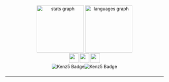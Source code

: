 
###

<div align="center">
  <img src="https://github-readme-stats.vercel.app/api?username=kenzz55&hide_title=false&hide_rank=false&show_icons=true&include_all_commits=true&count_private=true&disable_animations=false&theme=outrun&locale=en&hide_border=false" height="150" alt="stats graph"  />
  <img src="https://github-readme-stats.vercel.app/api/top-langs?username=kenzz55&locale=en&hide_title=false&layout=compact&card_width=320&langs_count=5&theme=outrun&hide_border=false" height="150" alt="languages graph"  />
  <br/>
  <img src="https://github.com/user-attachments/assets/b793575d-f7ca-4124-9ebb-64f01b6ea727" height="30" />
  <img src="https://github.com/user-attachments/assets/a263600c-ac77-49b6-b5c1-b6e90101dfbe" height="30" />
  <img src="https://github.com/user-attachments/assets/8fa108e8-d4a7-496c-8b5d-8b6e9f365313" height="30" />
  <br />
  <img
    src="https://img.shields.io/badge/tistory-E5511E?style=badge&logo=Tistory&logoColor=white"
    alt="Kenz5 Badge"
  /><img
    src="https://img.shields.io/badge/youtube-FF0000?style=badge&logo=youtube&logoColor=white"
    alt="Kenz5 Badge"
  />
</div>

###

---



  

